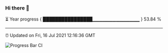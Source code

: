 ### Hi there 👋

⏳ Year progress { ████████████████▁▁▁▁▁▁▁▁▁▁▁▁▁▁ } 53.84 %

---

⏰ Updated on Fri, 16 Jul 2021 12:16:36 GMT

![Progress Bar CI](https://github.com/liununu/liununu/workflows/Progress%20Bar%20CI/badge.svg)

